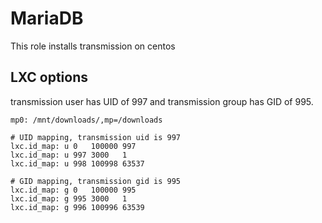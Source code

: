 # MariaDB

This role installs transmission on centos

## LXC options

transmission user has UID of 997 and transmission group has GID of 995.

```
mp0: /mnt/downloads/,mp=/downloads

# UID mapping, transmission uid is 997
lxc.id_map: u 0   100000 997
lxc.id_map: u 997 3000   1
lxc.id_map: u 998 100998 63537

# GID mapping, transmission gid is 995
lxc.id_map: g 0   100000 995
lxc.id_map: g 995 3000   1
lxc.id_map: g 996 100996 63539
```
